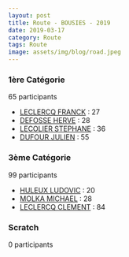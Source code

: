 ```yaml
---
layout: post
title: Route - BOUSIES - 2019
date: 2019-03-17
category: Route
tags: Route
image: assets/img/blog/road.jpeg
---
```


### 1ère Catégorie
65 participants
- [LECLERCQ FRANCK](https://teamspecializedlille.cc/coureurs/leclercqfranck) : 27
- [DEFOSSE HERVE](https://teamspecializedlille.cc/coureurs/defosseherve) : 28
- [LECOLIER STEPHANE](https://teamspecializedlille.cc/coureurs/lecolierstephane) : 36
- [DUFOUR JULIEN](https://teamspecializedlille.cc/coureurs/dufourjulien) : 55

### 3ème Catégorie
99 participants
- [HULEUX LUDOVIC](https://teamspecializedlille.cc/coureurs/huleuxludovic) : 20
- [MOLKA MICHAEL](https://teamspecializedlille.cc/coureurs/molkamichael) : 28
- [LECLERCQ CLEMENT](https://teamspecializedlille.cc/coureurs/leclercqclement) : 84

### Scratch
0 participants
